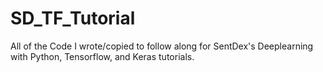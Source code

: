 # SD_TF_Tutorial
All of the Code I wrote/copied to follow along for SentDex's Deeplearning with Python, Tensorflow, and Keras tutorials. 
